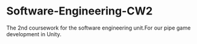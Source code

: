 # Software-Engineering-CW2
The 2nd coursework for the software engineering unit.For our pipe game development in Unity.
